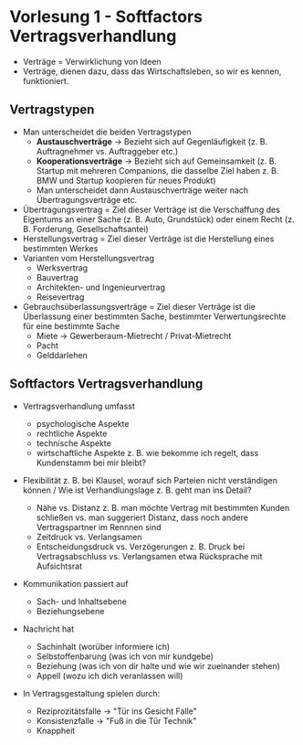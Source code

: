 # Vorlesung 1 - Softfactors Vertragsverhandlung

- Verträge = Verwirklichung von Ideen
- Verträge, dienen dazu, dass das Wirtschaftsleben, so wir es kennen, funktioniert.

## Vertragstypen

- Man unterscheidet die beiden Vertragstypen
    - **Austauschverträge** → Bezieht sich auf Gegenläufigkeit (z. B. Auftragnehmer vs. Auftraggeber etc.)
    - **Kooperationsverträge** → Bezieht sich auf Gemeinsamkeit (z. B. Startup mit mehreren Companions, die dasselbe Ziel haben z. B. BMW und Startup koopieren für neues Produkt)
    - Man unterscheidet dann Austauschverträge weiter nach Übertragungsverträge etc.
- Übertragungsvertrag = Ziel dieser Verträge ist die Verschaffung des Eigentums an einer Sache (z. B. Auto, Grundstück) oder einem Recht (z. B. Forderung, Gesellschaftsantei)
- Herstellungsvertrag = Ziel dieser Verträge ist die Herstellung eines bestimmten Werkes
- Varianten vom Herstellungsvertrag
    - Werksvertrag
    - Bauvertrag
    - Architekten- und Ingenieurvertrag
    - Reisevertrag
- Gebrauchsüberlassungsverträge = Ziel dieser Verträge ist die Überlassung einer bestimmten Sache, bestimmter Verwertungsrechte für eine bestimmte Sache
    - Miete → Gewerberaum-Mietrecht / Privat-Mietrecht
    - Pacht
    - Gelddarlehen

## Softfactors Vertragsverhandlung

- Vertragsverhandlung umfasst
    - psychologische Aspekte
    - rechtliche Aspekte
    - technische Aspekte
    - wirtschaftliche Aspekte z. B. wie bekomme ich regelt, dass Kundenstamm bei mir bleibt?

- Flexibilität z. B. bei Klausel, worauf sich Parteien nicht verständigen können / Wie ist Verhandlungslage z. B. geht man ins Detail?
    - Nähe vs. Distanz z. B. man möchte Vertrag mit bestimmten Kunden schließen vs. man suggeriert Distanz, dass noch andere Vertragspartner im Rennnen sind
    - Zeitdruck vs. Verlangsamen
    - Entscheidungsdruck vs. Verzögerungen z. B. Druck bei Vertragsabschluss vs. Verlangsamen etwa Rücksprache mit Aufsichtsrat

- Kommunikation passiert auf
    - Sach- und Inhaltsebene
    - Beziehungsebene

- Nachricht hat
    - Sachinhalt (worüber informiere ich)
    - Selbstoffenbarung (was ich von mir kundgebe)
    - Beziehung (was ich von dir halte und wie wir zueinander stehen)
    - Appell (wozu ich dich veranlassen will)

- In Vertragsgestaltung spielen durch:
    - Reziprozitätsfalle → "Tür ins Gesicht Falle"
    - Konsistenzfalle → "Fuß in die Tür Technik"
    - Knappheit